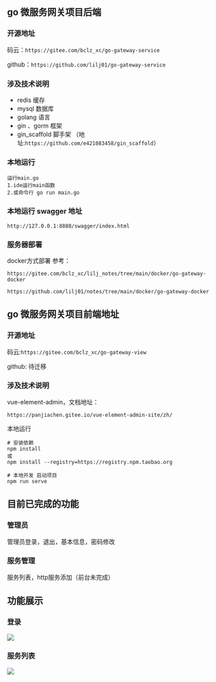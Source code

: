## go 微服务网关项目后端

### 开源地址

码云：`https://gitee.com/bclz_xc/go-gateway-service`

github：`https://github.com/lilj01/go-gateway-service`

### 涉及技术说明

- redis 缓存
- mysql 数据库
- golang 语言
- gin 、gorm 框架
- gin_scaffold 脚手架 （地址:`https://github.com/e421083458/gin_scaffold`）

### 本地运行

```
运行main.go
1.ide运行main函数
2.或命令行 go run main.go
```

### 本地运行 swagger 地址

`http://127.0.0.1:8880/swagger/index.html`

### 服务器部署

docker方式部署   参考：

`https://gitee.com/bclz_xc/lilj_notes/tree/main/docker/go-gateway-docker`

`https://github.com/lilj01/notes/tree/main/docker/go-gateway-docker`

## go 微服务网关项目前端地址

### 开源地址

码云:`https://gitee.com/bclz_xc/go-gateway-view`

github: 待迁移

### 涉及技术说明

vue-element-admin，文档地址：

`https://panjiachen.gitee.io/vue-element-admin-site/zh/`

本地运行

```apl
# 安装依赖
npm install
或
npm install --registry=https://registry.npm.taobao.org

# 本地开发 启动项目
npm run serve
```

## 目前已完成的功能

### 管理员

管理员登录，退出，基本信息，密码修改



### 服务管理

服务列表，http服务添加（前台未完成）







## 功能展示

### 登录

![](http://bclz_xc.gitee.io/lilj_01-static/go/go_gateway/login_page.png)





### 服务列表

![](https://bclz_xc.gitee.io/lilj_01-static/go/go_gateway/service_list_page.png)
